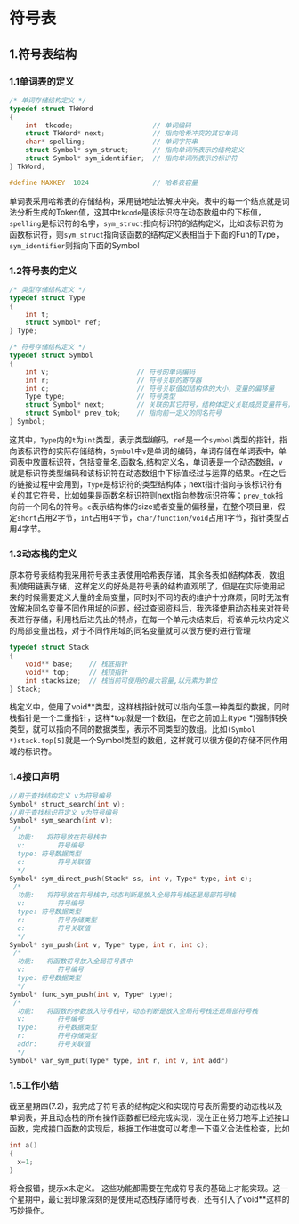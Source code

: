 # 符号表

##  1.符号表结构
### 1.1单词表的定义
```c
/* 单词存储结构定义 */
typedef struct TkWord
{
    int  tkcode;					// 单词编码 
    struct TkWord* next;			// 指向哈希冲突的其它单词
    char* spelling;					// 单词字符串 
    struct Symbol* sym_struct;		// 指向单词所表示的结构定义
    struct Symbol* sym_identifier;	// 指向单词所表示的标识符
} TkWord;

#define MAXKEY	1024				// 哈希表容量
```
单词表采用哈希表的存储结构，采用链地址法解决冲突。表中的每一个结点就是词法分析生成的Token值，这其中`tkcode`是该标识符在动态数组中的下标值，`spelling`是标识符的名字，`sym_struct`指向标识符的结构定义，比如该标识符为函数标识符，则`sym_struct`指向该函数的结构定义表相当于下面的Fun的Type，`sym_identifier`则指向下面的Symbol
### 1.2符号表的定义
```c
/* 类型存储结构定义 */
typedef struct Type
{
    int t;
    struct Symbol* ref;
} Type;

/* 符号存储结构定义 */
typedef struct Symbol
{
    int v;						// 符号的单词编码
    int r;						// 符号关联的寄存器
    int c;						// 符号关联值如结构体的大小，变量的偏移量
    Type type;					// 符号类型
    struct Symbol* next;		// 关联的其它符号，结构体定义关联成员变量符号，函数定义关联参数符号
    struct Symbol* prev_tok;	// 指向前一定义的同名符号
} Symbol;
```
这其中，`Type`内的`t`为`int`类型，表示类型编码，`ref`是一个`symbol`类型的指针，指向该标识符的实际存储结构，`Symbol`中`v`是单词的编码，单词存储在单词表中，单词表中放置标识符，包括变量名,函数名,结构定义名，单词表是一个动态数组，`v`就是标识符类型编码和该标识符在动态数组中下标值经过与运算的结果。`r`在之后的链接过程中会用到，`Type`是标识符的类型结构体；next指针指向与该标识符有关的其它符号，比如如果是函数名标识符则next指向参数标识符等；`prev_tok`指向前一个同名的符号。`c`表示结构体的size或者变量的偏移量，在整个项目里，假定`short`占用2字节，`int`占用4字节，`char/function/void`占用1字节，指针类型占用4字节。
### 1.3动态栈的定义

原本符号表结构我采用符号表主表使用哈希表存储，其余各表如(结构体表，数组表)使用链表存储，这样定义的好处是符号表的结构直观明了，但是在实际使用起来的时候需要定义大量的全局变量，同时对不同的表的维护十分麻烦，同时无法有效解决同名变量不同作用域的问题，经过查阅资料后，我选择使用动态栈来对符号表进行存储，利用栈后进先出的特点，在每一个单元块结束后，将该单元块内定义的局部变量出栈，对于不同作用域的同名变量就可以很方便的进行管理
```c
typedef struct Stack
{
    void** base;	// 栈底指针
    void** top;		// 栈顶指针
    int stacksize;	// 栈当前可使用的最大容量,以元素为单位
} Stack;
```
栈定义中，使用了void**类型，这样栈指针就可以指向任意一种类型的数据，同时栈指针是一个二重指针，这样*top就是一个数组，在它之前加上(type *)强制转换类型，就可以指向不同的数据类型，表示不同类型的数组。比如`(Symbol *)stack.top[5]`就是一个Symbol类型的数组，这样就可以很方便的存储不同作用域的标识符。

### 1.4接口声明
```c
//用于查找结构定义 v为符号编号
Symbol* struct_search(int v);
//用于查找标识符定义 v为符号编号
Symbol* sym_search(int v);	  
 /* 
  功能:	将符号放在符号栈中
  v:		符号编号
  type:	符号数据类型
  c:		符号关联值
  */
Symbol* sym_direct_push(Stack* ss, int v, Type* type, int c);
 /* 
  功能:	将符号放在符号栈中,动态判断是放入全局符号栈还是局部符号栈
  v:		符号编号
  type:	符号数据类型
  r:		符号存储类型
  c:		符号关联值
  */
Symbol* sym_push(int v, Type* type, int r, int c);
 /*
  功能:	将函数符号放入全局符号表中
  v:		符号编号
  type:	符号数据类型
  */
Symbol* func_sym_push(int v, Type* type);
 /*
  功能:	将函数的参数放入符号栈中，动态判断是放入全局符号栈还是局部符号栈
  v:		符号编号
  type:		符号数据类型
  r:		符号存储类型
  addr:		符号关联值
  */
Symbol* var_sym_put(Type* type, int r, int v, int addr)

```
### 1.5工作小结
截至星期四(7.2)，我完成了符号表的结构定义和实现符号表所需要的动态栈以及单词表，并且动态栈的所有操作函数都已经完成实现，现在正在努力地写上述接口函数，完成接口函数的实现后，根据工作进度可以考虑一下语义合法性检查，比如
```c
int a()
{
  x=1;
}
```
将会报错，提示x未定义。
这些功能都需要在完成符号表的基础上才能实现。这一个星期中，最让我印象深刻的是使用动态栈存储符号表，还有引入了void**这样的巧妙操作。